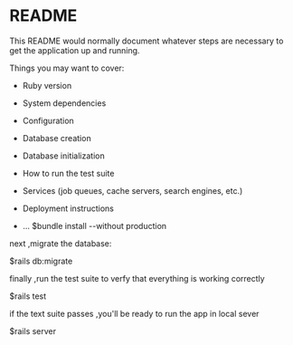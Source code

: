 # README

This README would normally document whatever steps are necessary to get the
application up and running.

Things you may want to cover:

* Ruby version

* System dependencies

* Configuration

* Database creation

* Database initialization

* How to run the test suite

* Services (job queues, cache servers, search engines, etc.)

* Deployment instructions

* ...
$bundle install --without production

next ,migrate the database:

$rails db:migrate

finally ,run the test suite to verfy that everything is working correctly

$rails test

if the text suite passes ,you'll be ready to run the app in local sever

$rails server
